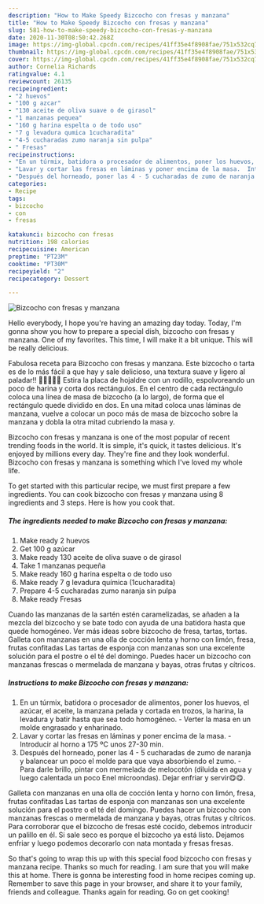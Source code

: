 ```yaml
---
description: "How to Make Speedy Bizcocho con fresas y manzana"
title: "How to Make Speedy Bizcocho con fresas y manzana"
slug: 581-how-to-make-speedy-bizcocho-con-fresas-y-manzana
date: 2020-11-30T08:50:42.268Z
image: https://img-global.cpcdn.com/recipes/41ff35e4f8908fae/751x532cq70/bizcocho-con-fresas-y-manzana-foto-principal.jpg
thumbnail: https://img-global.cpcdn.com/recipes/41ff35e4f8908fae/751x532cq70/bizcocho-con-fresas-y-manzana-foto-principal.jpg
cover: https://img-global.cpcdn.com/recipes/41ff35e4f8908fae/751x532cq70/bizcocho-con-fresas-y-manzana-foto-principal.jpg
author: Cornelia Richards
ratingvalue: 4.1
reviewcount: 26135
recipeingredient:
- "2 huevos"
- "100 g azcar"
- "130 aceite de oliva suave o de girasol"
- "1 manzanas pequea"
- "160 g harina espelta o de todo uso"
- "7 g levadura qumica 1cucharadita"
- "4-5 cucharadas zumo naranja sin pulpa"
- " Fresas"
recipeinstructions:
- "En un túrmix, batidora o procesador de alimentos, poner los huevos, el azúcar, el aceite, la manzana pelada y cortada en trozos, la harina, la levadura y batir hasta que sea todo homogéneo.  Verter la masa en un molde engrasado y enharinado."
- "Lavar y cortar las fresas en láminas y poner encima de la masa.  Introducir al horno a 175 ºC unos 27-30 min."
- "Después del horneado, poner las 4 - 5 cucharadas de zumo de naranja y balancear un poco el molde para que vaya absorbiendo el zumo.  Para darle brillo, pintar con mermelada de melocotón (diluida en agua y luego calentada un poco Enel microondas). Dejar enfriar y servir😋😋."
categories:
- Recipe
tags:
- bizcocho
- con
- fresas

katakunci: bizcocho con fresas 
nutrition: 198 calories
recipecuisine: American
preptime: "PT23M"
cooktime: "PT30M"
recipeyield: "2"
recipecategory: Dessert

---
```



![Bizcocho con fresas y manzana](https://img-global.cpcdn.com/recipes/41ff35e4f8908fae/751x532cq70/bizcocho-con-fresas-y-manzana-foto-principal.jpg)

Hello everybody, I hope you're having an amazing day today. Today, I'm gonna show you how to prepare a special dish, bizcocho con fresas y manzana. One of my favorites. This time, I will make it a bit unique. This will be really delicious.

Fabulosa receta para Bizcocho con fresas y manzana. Este bizcocho o tarta es de lo más fácil a que hay y sale delicioso, una textura suave y ligero al paladar!! 🍓🍓🍓🍓🍎 Estira la placa de hojaldre con un rodillo, espolvoreando un poco de harina y corta dos rectángulos. En el centro de cada rectángulo coloca una línea de masa de bizcocho (a lo largo), de forma que el rectángulo quede dividido en dos. En una mitad coloca unas láminas de manzana, vuelve a colocar un poco más de masa de bizcocho sobre la manzana y dobla la otra mitad cubriendo la masa y.

Bizcocho con fresas y manzana is one of the most popular of recent trending foods in the world. It is simple, it's quick, it tastes delicious. It's enjoyed by millions every day. They're fine and they look wonderful. Bizcocho con fresas y manzana is something which I've loved my whole life.


To get started with this particular recipe, we must first prepare a few ingredients. You can cook bizcocho con fresas y manzana using 8 ingredients and 3 steps. Here is how you cook that.

<!--inarticleads1-->

##### The ingredients needed to make Bizcocho con fresas y manzana:

1. Make ready 2 huevos
1. Get 100 g azúcar
1. Make ready 130 aceite de oliva suave o de girasol
1. Take 1 manzanas pequeña
1. Make ready 160 g harina espelta o de todo uso
1. Make ready 7 g levadura química (1cucharadita)
1. Prepare 4-5 cucharadas zumo naranja sin pulpa
1. Make ready  Fresas


Cuando las manzanas de la sartén estén caramelizadas, se añaden a la mezcla del bizcocho y se bate todo con ayuda de una batidora hasta que quede homogéneo. Ver más ideas sobre bizcocho de fresa, tartas, tortas. Galleta con manzanas en una olla de cocción lenta y horno con limón, fresa, frutas confitadas Las tartas de esponja con manzanas son una excelente solución para el postre o el té del domingo. Puedes hacer un bizcocho con manzanas frescas o mermelada de manzana y bayas, otras frutas y cítricos. 

<!--inarticleads2-->

##### Instructions to make Bizcocho con fresas y manzana:

1. En un túrmix, batidora o procesador de alimentos, poner los huevos, el azúcar, el aceite, la manzana pelada y cortada en trozos, la harina, la levadura y batir hasta que sea todo homogéneo.  - Verter la masa en un molde engrasado y enharinado.
1. Lavar y cortar las fresas en láminas y poner encima de la masa.  - Introducir al horno a 175 ºC unos 27-30 min.
1. Después del horneado, poner las 4 - 5 cucharadas de zumo de naranja y balancear un poco el molde para que vaya absorbiendo el zumo.  - Para darle brillo, pintar con mermelada de melocotón (diluida en agua y luego calentada un poco Enel microondas). Dejar enfriar y servir😋😋.


Galleta con manzanas en una olla de cocción lenta y horno con limón, fresa, frutas confitadas Las tartas de esponja con manzanas son una excelente solución para el postre o el té del domingo. Puedes hacer un bizcocho con manzanas frescas o mermelada de manzana y bayas, otras frutas y cítricos. Para corroborar que el bizcocho de fresas esté cocido, debemos introducir un palillo en él. Si sale seco es porque el bizcocho ya está listo. Dejamos enfriar y luego podemos decorarlo con nata montada y fresas fresas. 

So that's going to wrap this up with this special food bizcocho con fresas y manzana recipe. Thanks so much for reading. I am sure that you will make this at home. There is gonna be interesting food in home recipes coming up. Remember to save this page in your browser, and share it to your family, friends and colleague. Thanks again for reading. Go on get cooking!
